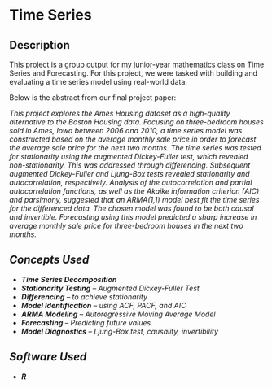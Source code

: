 <h1>Time Series</h1>

<h2>Description</h2>

This project is a group output for my junior-year mathematics class on Time Series and Forecasting. For this project, we were tasked with building and evaluating a time series model using real-world data.

Below is the abstract from our final project paper:

<i>
This project explores the Ames Housing dataset as a high-quality alternative to the Boston Housing data. Focusing on three-bedroom houses sold in Ames, Iowa between 2006 and 2010, a time series model was constructed based on the average monthly sale price in order to forecast the average sale price for the next two months. The time series was tested for stationarity using the augmented Dickey-Fuller test, which revealed non-stationarity. This was addressed through differencing. Subsequent augmented Dickey-Fuller and Ljung-Box tests revealed stationarity and autocorrelation, respectively. Analysis of the autocorrelation and partial autocorrelation functions, as well as the Akaike information criterion (AIC) and parsimony, suggested that an ARMA(1,1) model best fit the time series for the differenced data. The chosen model was found to be both causal and invertible. Forecasting using this model predicted a sharp increase in average monthly sale price for three-bedroom houses in the next two months.

<br />

<h2>Concepts Used</h2>

- <b>Time Series Decomposition</b>
- <b>Stationarity Testing</b> – Augmented Dickey-Fuller Test
- <b>Differencing</b> – to achieve stationarity
- <b>Model Identification</b> – using ACF, PACF, and AIC
- <b>ARMA Modeling</b> – Autoregressive Moving Average Model
- <b>Forecasting</b> – Predicting future values
- <b>Model Diagnostics</b> – Ljung-Box test, causality, invertibility

<h2>Software Used</h2>

- <b>R</b> 
